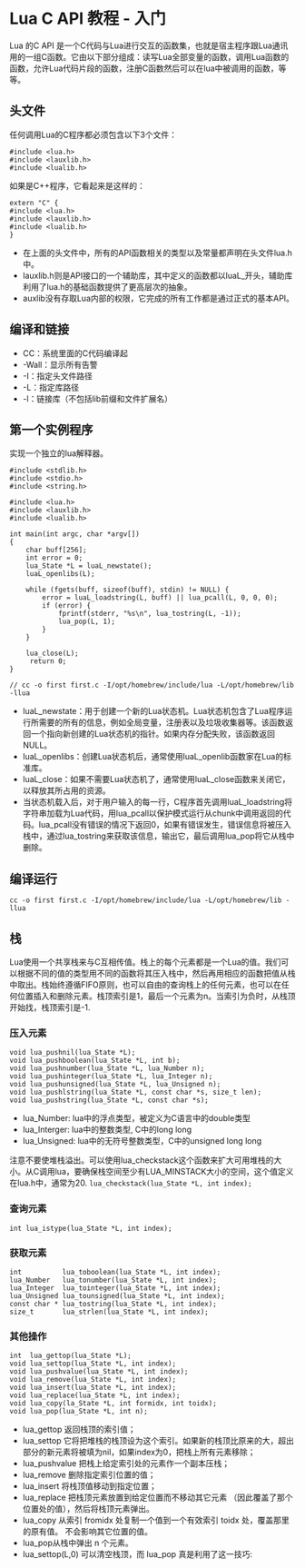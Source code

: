 # Lua C API 教程 - 入门

Lua 的C API 是一个C代码与Lua进行交互的函数集，也就是宿主程序跟Lua通讯用的一组C函数。它由以下部分组成：读写Lua全部变量的函数，调用Lua函数的函数，允许Lua代码片段的函数，注册C函数然后可以在lua中被调用的函数，等等。

## 头文件
任何调用Lua的C程序都必须包含以下3个文件：
```
#include <lua.h>
#include <lauxlib.h>
#include <lualib.h>
```

如果是C++程序，它看起来是这样的：
```
extern "C" {
#include <lua.h>
#include <lauxlib.h>
#include <lualib.h>  
}
```

* 在上面的头文件中，所有的API函数相关的类型以及常量都声明在头文件lua.h中。
* lauxlib.h则是API接口的一个辅助库，其中定义的函数都以luaL_开头，辅助库利用了lua.h的基础函数提供了更高层次的抽象。
* auxlib没有存取Lua内部的权限，它完成的所有工作都是通过正式的基本API。

## 编译和链接
* CC：系统里面的C代码编译起
* -Wall：显示所有告警
* -I：指定头文件路径
* -L：指定库路径
* -l：链接库（不包括lib前缀和文件扩展名）

## 第一个实例程序
实现一个独立的lua解释器。
```
#include <stdlib.h>
#include <stdio.h>
#include <string.h>

#include <lua.h>
#include <lauxlib.h>
#include <lualib.h>

int main(int argc, char *argv[])
{
    char buff[256];
    int error = 0;
    lua_State *L = luaL_newstate();
    luaL_openlibs(L);

    while (fgets(buff, sizeof(buff), stdin) != NULL) {
        error = luaL_loadstring(L, buff) || lua_pcall(L, 0, 0, 0);
        if (error) {
            fprintf(stderr, "%s\n", lua_tostring(L, -1));
            lua_pop(L, 1);
        }
    }

    lua_close(L);
     return 0;
}

// cc -o first first.c -I/opt/homebrew/include/lua -L/opt/homebrew/lib -llua
```

* luaL_newstate：用于创建一个新的Lua状态机。Lua状态机包含了Lua程序运行所需要的所有的信息，例如全局变量，注册表以及垃圾收集器等。该函数返回一个指向新创建的Lua状态机的指针。如果内存分配失败，该函数返回NULL。
* luaL_openlibs：创建Lua状态机后，通常使用luaL_openlib函数家在Lua的标准库。
* luaL_close：如果不需要Lua状态机了，通常使用luaL_close函数来关闭它，以释放其所占用的资源。
* 当状态机载入后，对于用户输入的每一行，C程序首先调用luaL_loadstring将字符串加载为Lua代码，用lua_pcall以保护模式运行从chunk中调用返回的代码。lua_pcall没有错误的情况下返回0，如果有错误发生，错误信息将被压入栈中，通过lua_tostring来获取该信息，输出它，最后调用lua_pop将它从栈中删除。

## 编译运行

```
cc -o first first.c -I/opt/homebrew/include/lua -L/opt/homebrew/lib -llua
```

## 栈
Lua使用一个共享栈来与C互相传值。栈上的每个元素都是一个Lua的值。我们可以根据不同的值的类型用不同的函数将其压入栈中，然后再用相应的函数把值从栈中取出。栈始终遵循FIFO原则，也可以自由的查询栈上的任何元素，也可以在任何位置插入和删除元素。栈顶索引是1，最后一个元素为n。当索引为负时，从栈顶开始找，栈顶索引是-1.

### 压入元素
```
void lua_pushnil(lua_State *L);
void lua_pushboolean(lua_State *L, int b);
void lua_pushnumber(lua_State *L, lua_Number n);
void lua_pushinteger(lua_State *L, lua_Integer n);
void lua_pushunsigned(lua_State *L, lua_Unsigned n);
void lua_pushlstring(lua_State *L, const char *s, size_t len);
void lua_pushstring(lua_State *L, const char *s);
```

* lua_Number: lua中的浮点类型，被定义为C语言中的double类型
* lua_Interger: lua中的整数类型, C中的long long
* lua_Unsigned: lua中的无符号整数类型，C中的unsigned long long

注意不要使堆栈溢出。可以使用lua_checkstack这个函数来扩大可用堆栈的大小。从C调用lua，要确保栈空间至少有LUA_MINSTACK大小的空间，这个值定义在lua.h中，通常为20.
`lua_checkstack(lua_State *L, int index);`


### 查询元素
```
int lua_istype(lua_State *L, int index);
```

### 获取元素
```
int          lua_toboolean(lua_State *L, int index);
lua_Number   lua_tonumber(lua_State *L, int index);
lua_Integer  lua_tointeger(lua_State *L, int index);
lua_Unsigned lua_tounsigned(lua_State *L, int index);
const char * lua_tostring(lua_State *L, int index);
size_t       lua_strlen(lua_State *L, int index);
```

### 其他操作
```
int  lua_gettop(lua_State *L);
void lua_settop(lua_State *L, int index);
void lua_pushvalue(lua_State *L, int index);
void lua_remove(lua_State *L, int index);
void lua_insert(lua_State *L, int index);
void lua_replace(lua_State *L, int index);
void lua_copy(la_State *L, int formidx, int toidx);
void lua_pop(lua_State *L, int n);
```

* lua_gettop 返回栈顶的索引值； 
* lua_settop 它将把堆栈的栈顶设为这个索引。如果新的栈顶比原来的大，超出部分的新元素将被填为nil，如果index为0，把栈上所有元素移除； 
* lua_pushvalue 把栈上给定索引处的元素作一个副本压栈； 
* lua_remove 删除指定索引位置的值； 
* lua_insert 将栈顶值移动到指定位置； 
* lua_replace 把栈顶元素放置到给定位置而不移动其它元素 （因此覆盖了那个位置处的值），然后将栈顶元素弹出。 
* lua_copy 从索引 fromidx 处复制一个值到一个有效索引 toidx 处，覆盖那里的原有值。 不会影响其它位置的值。
* lua_pop从栈中弹出 n 个元素。 
* lua_settop(L,0) 可以清空栈顶，而 lua_pop 真是利用了这一技巧: